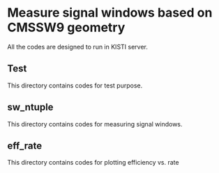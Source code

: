 Measure signal windows based on CMSSW9 geometry
===============================================
All the codes are designed to run in KISTI server.


## Test 
This directory contains codes for test purpose. 

## sw\_ntuple
This directory contains codes for measuring signal windows.


## eff\_rate  
This directory contains codes for plotting efficiency vs. rate
